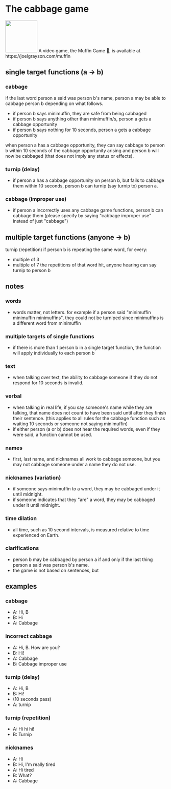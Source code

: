 # The cabbage game

<img src='https://w.joelgrayson.com/image/certified.png' width=100>
A video game, the Muffin Game 🧁, is available at https://joelgrayson.com/muffin

## single target functions (a -> b)
### cabbage
if the last word person a said was person b's name, person a may be able to cabbage person b depending on what follows.
- if person b says minimuffin, they are safe from being cabbaged
- if person b says anything other than minimuffin/s, person a gets a cabbage opportunity
- if person b says nothing for 10 seconds, person a gets a cabbage opportunity

when person a has a cabbage opportunity, they can say cabbage to person b within 10 seconds of the cabbage opportunity arising and person b will now be cabbaged (that does not imply any status or effects).

### turnip (delay)
- if person a has a cabbage opportunity on person b, but fails to cabbage them within 10 seconds, person b can turnip (say turnip to) person a.

### cabbage (improper use)
- if person a incorrectly uses any cabbage game functions, person b can cabbage them (please specify by saying "cabbage improper use" instead of just "cabbage")


## multiple target functions (anyone -> b)
turnip (repetition)
if person b is repeating the same word, for every:
- multiple of 3
- multiple of 7
the repetitions of that word hit, anyone hearing can say turnip to person b


## notes
### words
- words matter, not letters. for example if a person said "minimuffin minimuffin minimuffins", they could not be turniped since minimuffins is a different word from minimuffin

### multiple targets of single functions
- if there is more than 1 person b in a single target function, the function will apply individually to each person b

### text
- when talking over text, the ability to cabbage someone if they do not respond for 10 seconds is invalid.

### verbal
- when talking in real life, if you say someone's name while they are talking, that name does not count to have been said until after they finish their sentence. (this applies to all rules for the cabbage function such as waiting 10 seconds or someone not saying minimuffin)
- if either person (a or b) does not hear the required words, even if they were said, a function cannot be used.

### names
- first, last name, and nicknames all work to cabbage someone, but you may not cabbage someone under a name they do not use.

### nicknames (variation)
- if someone says minimuffin to a word, they may be cabbaged under it until midnight.
- if someone indicates that they "are" a word, they may be cabbaged under it until midnight.

### time dilation
- all time, such as 10 second intervals, is measured relative to time experienced on Earth.

### clarifications
- person b may be cabbaged by person a if and only if the last thing person a said was person b's name.
- the game is not based on sentences, but 

## examples
### cabbage
- A: Hi, B
- B: Hi
- A: Cabbage

### incorrect cabbage
- A: Hi, B. How are you?
- B: Hi!
- A: Cabbage
- B: Cabbage improper use

### turnip (delay)
- A: Hi, B
- B: Hi!
- (10 seconds pass)
- A: turnip

### turnip (repetition)
- A: Hi hi hi!
- B: Turnip

### nicknames
- A: Hi
- B: Hi, I'm really tired
- A: Hi tired
- B: What?
- A: Cabbage